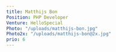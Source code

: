 ```yaml
---
title: Matthijs Bon
Position: PHP Developer
Venture: HelloSpecial
Photo: "/uploads/matthijs-bon.jpg"
Photo2x: "/uploads/matthijs-bon@2x.jpg"
prio: 6
---
```



